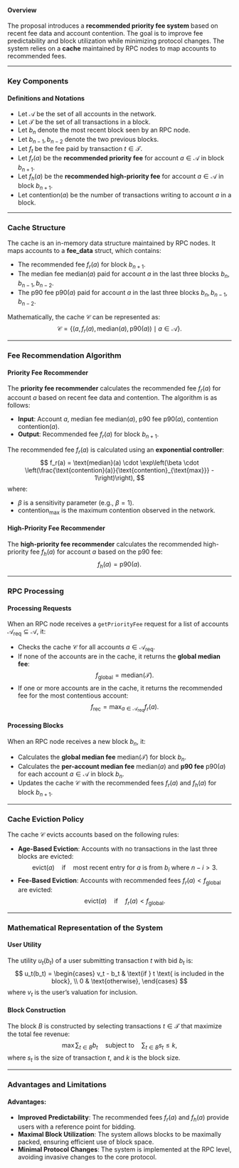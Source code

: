 
#### **Overview**
The proposal introduces a **recommended priority fee system** based on recent fee data and account contention. The goal is to improve fee predictability and block utilization while minimizing protocol changes. The system relies on a **cache** maintained by RPC nodes to map accounts to recommended fees.

---

### **Key Components**

#### **Definitions and Notations**
- Let $\mathcal{A}$ be the set of all accounts in the network.
- Let $\mathcal{T}$ be the set of all transactions in a block.
- Let $b_n$ denote the most recent block seen by an RPC node.
- Let $b_{n-1}, b_{n-2}$ denote the two previous blocks.
- Let $f_t$ be the fee paid by transaction $t \in \mathcal{T}$.
- Let $f_r(a)$ be the **recommended priority fee** for account $a \in \mathcal{A}$ in block $b_{n+1}$.
- Let $f_h(a)$ be the **recommended high-priority fee** for account $a \in \mathcal{A}$ in block $b_{n+1}$.
- Let $\text{contention}(a)$ be the number of transactions writing to account $a$ in a block.

---

### **Cache Structure**
The cache is an in-memory data structure maintained by RPC nodes. It maps accounts to a **fee_data** struct, which contains:
- The recommended fee $f_r(a)$ for block $b_{n+1}$.
- The median fee $\text{median}(a)$ paid for account $a$ in the last three blocks $b_n, b_{n-1}, b_{n-2}$.
- The p90 fee $\text{p90}(a)$ paid for account $a$ in the last three blocks $b_n, b_{n-1}, b_{n-2}$.

Mathematically, the cache $\mathcal{C}$ can be represented as:
$$
\mathcal{C} = \left\{ (a, f_r(a), \text{median}(a), \text{p90}(a)) \mid a \in \mathcal{A} \right\}.
$$

---

### **Fee Recommendation Algorithm**

#### **Priority Fee Recommender**
The **priority fee recommender** calculates the recommended fee $f_r(a)$ for account $a$ based on recent fee data and contention. The algorithm is as follows:

- **Input**: Account $a$, median fee $\text{median}(a)$, p90 fee $\text{p90}(a)$, contention $\text{contention}(a)$.
- **Output**: Recommended fee $f_r(a)$ for block $b_{n+1}$.

The recommended fee $f_r(a)$ is calculated using an **exponential controller**:
$$
f_r(a) = \text{median}(a) \cdot \exp\left(\beta \cdot \left(\frac{\text{contention}(a)}{\text{contention}_{\text{max}}} - 1\right)\right),
$$
where:
- $\beta$ is a sensitivity parameter (e.g., $\beta = 1$).
- $\text{contention}_{\text{max}}$ is the maximum contention observed in the network.

#### **High-Priority Fee Recommender**
The **high-priority fee recommender** calculates the recommended high-priority fee $f_h(a)$ for account $a$ based on the p90 fee:
$$
f_h(a) = \text{p90}(a).
$$

---

### **RPC Processing**

#### **Processing Requests**
When an RPC node receives a `getPriorityFee` request for a list of accounts $\mathcal{A}_{\text{req}} \subseteq \mathcal{A}$, it:
- Checks the cache $\mathcal{C}$ for all accounts $a \in \mathcal{A}_{\text{req}}$.
- If none of the accounts are in the cache, it returns the **global median fee**:
   $$
   f_{\text{global}} = \text{median}(\mathcal{T}).
   $$
- If one or more accounts are in the cache, it returns the recommended fee for the most contentious account:
   $$
   f_{\text{rec}} = \max_{a \in \mathcal{A}_{\text{req}}} f_r(a).
   $$

#### **Processing Blocks**
When an RPC node receives a new block $b_n$, it:
- Calculates the **global median fee** $\text{median}(\mathcal{T})$ for block $b_n$.
- Calculates the **per-account median fee** $\text{median}(a)$ and **p90 fee** $\text{p90}(a)$ for each account $a \in \mathcal{A}$ in block $b_n$.
- Updates the cache $\mathcal{C}$ with the recommended fees $f_r(a)$ and $f_h(a)$ for block $b_{n+1}$.

---

### **Cache Eviction Policy**
The cache $\mathcal{C}$ evicts accounts based on the following rules:
- **Age-Based Eviction**: Accounts with no transactions in the last three blocks are evicted:
   $$
   \text{evict}(a) \quad \text{if} \quad \text{most recent entry for } a \text{ is from } b_i \text{ where } n - i > 3.
   $$
- **Fee-Based Eviction**: Accounts with recommended fees $f_r(a) < f_{\text{global}}$ are evicted:
   $$
   \text{evict}(a) \quad \text{if} \quad f_r(a) < f_{\text{global}}.
   $$

---

### **Mathematical Representation of the System**

#### **User Utility**
The utility $u_t(b_t)$ of a user submitting transaction $t$ with bid $b_t$ is:
$$
u_t(b_t) = \begin{cases}
v_t - b_t & \text{if } t \text{ is included in the block}, \\
0 & \text{otherwise},
\end{cases}
$$
where $v_t$ is the user’s valuation for inclusion.

#### **Block Construction**
The block $B$ is constructed by selecting transactions $t \in \mathcal{T}$ that maximize the total fee revenue:
$$
\max \sum_{t \in B} b_t \quad \text{subject to} \quad \sum_{t \in B} s_t \leq k,
$$
where $s_t$ is the size of transaction $t$, and $k$ is the block size.

---

### **Advantages and Limitations**

#### **Advantages**:
- **Improved Predictability**: The recommended fees $f_r(a)$ and $f_h(a)$ provide users with a reference point for bidding.
- **Maximal Block Utilization**: The system allows blocks to be maximally packed, ensuring efficient use of block space.
- **Minimal Protocol Changes**: The system is implemented at the RPC level, avoiding invasive changes to the core protocol.

